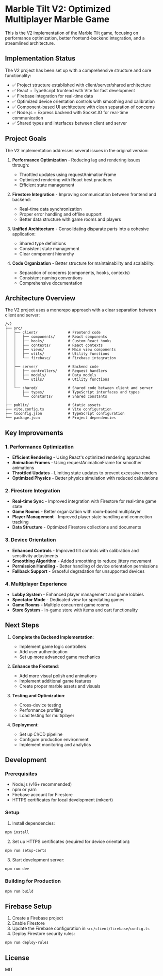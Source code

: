 # Marble Tilt V2: Optimized Multiplayer Marble Game

This is the V2 implementation of the Marble Tilt game, focusing on performance optimization, better frontend-backend integration, and a streamlined architecture.

## Implementation Status

The V2 project has been set up with a comprehensive structure and core functionality:

- ✅ Project structure established with client/server/shared architecture
- ✅ React + TypeScript frontend with Vite for fast development
- ✅ Firebase integration for real-time data
- ✅ Optimized device orientation controls with smoothing and calibration
- ✅ Component-based UI architecture with clean separation of concerns
- ✅ Node.js + Express backend with Socket.IO for real-time communication
- ✅ Shared types and interfaces between client and server

## Project Goals

The V2 implementation addresses several issues in the original version:

1. **Performance Optimization** - Reducing lag and rendering issues through:
   - Throttled updates using requestAnimationFrame
   - Optimized rendering with React best practices
   - Efficient state management

2. **Firestore Integration** - Improving communication between frontend and backend:
   - Real-time data synchronization
   - Proper error handling and offline support
   - Better data structure with game rooms and players

3. **Unified Architecture** - Consolidating disparate parts into a cohesive application:
   - Shared type definitions
   - Consistent state management
   - Clear component hierarchy

4. **Code Organization** - Better structure for maintainability and scalability:
   - Separation of concerns (components, hooks, contexts)
   - Consistent naming conventions
   - Comprehensive documentation

## Architecture Overview

The V2 project uses a monorepo approach with a clear separation between client and server:

```
/v2
├── src/
│   ├── client/              # Frontend code
│   │   ├── components/      # React components
│   │   ├── hooks/           # Custom React hooks
│   │   ├── contexts/        # React contexts
│   │   ├── views/           # Main view components 
│   │   ├── utils/           # Utility functions
│   │   └── firebase/        # Firebase integration
│   │
│   ├── server/              # Backend code
│   │   ├── controllers/     # Request handlers
│   │   ├── models/          # Data models
│   │   └── utils/           # Utility functions
│   │
│   └── shared/              # Shared code between client and server
│       ├── types/           # TypeScript interfaces and types
│       └── constants/       # Shared constants
│
├── public/                  # Static assets
├── vite.config.ts           # Vite configuration
├── tsconfig.json            # TypeScript configuration
└── package.json             # Project dependencies
```

## Key Improvements

### 1. Performance Optimization

- **Efficient Rendering** - Using React's optimized rendering approaches
- **Animation Frames** - Using requestAnimationFrame for smoother animations
- **Throttled Updates** - Limiting state updates to prevent excessive renders
- **Optimized Physics** - Better physics simulation with reduced calculations

### 2. Firestore Integration

- **Real-time Sync** - Improved integration with Firestore for real-time game state
- **Game Rooms** - Better organization with room-based multiplayer
- **Player Management** - Improved player state handling and connection tracking
- **Data Structure** - Optimized Firestore collections and documents

### 3. Device Orientation

- **Enhanced Controls** - Improved tilt controls with calibration and sensitivity adjustments
- **Smoothing Algorithm** - Added smoothing to reduce jittery movement
- **Permission Handling** - Better handling of device orientation permissions
- **Fallback Support** - Graceful degradation for unsupported devices

### 4. Multiplayer Experience

- **Lobby System** - Enhanced player management and game lobbies
- **Spectator Mode** - Dedicated view for spectating games
- **Game Rooms** - Multiple concurrent game rooms
- **Store System** - In-game store with items and cart functionality

## Next Steps

1. **Complete the Backend Implementation**:
   - Implement game logic controllers
   - Add user authentication
   - Set up more advanced game mechanics

2. **Enhance the Frontend**:
   - Add more visual polish and animations
   - Implement additional game features
   - Create proper marble assets and visuals

3. **Testing and Optimization**:
   - Cross-device testing
   - Performance profiling
   - Load testing for multiplayer

4. **Deployment**:
   - Set up CI/CD pipeline
   - Configure production environment
   - Implement monitoring and analytics

## Development

### Prerequisites

- Node.js (v16+ recommended)
- npm or yarn
- Firebase account for Firestore
- HTTPS certificates for local development (mkcert)

### Setup

1. Install dependencies:
```bash
npm install
```

2. Set up HTTPS certificates (required for device orientation):
```bash
npm run setup-certs
```

3. Start development server:
```bash
npm run dev
```

### Building for Production

```bash
npm run build
```

## Firebase Setup

1. Create a Firebase project
2. Enable Firestore
3. Update the Firebase configuration in `src/client/firebase/config.ts`
4. Deploy Firestore security rules:
```bash
npm run deploy-rules
```

## License

MIT
